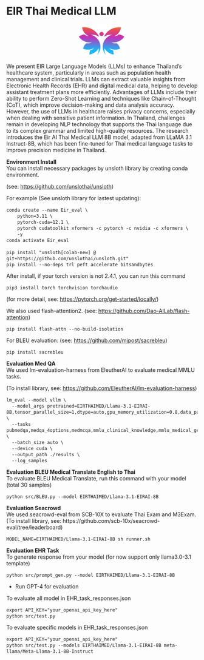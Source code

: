 # EIR Thai Medical LLM 
<p align='center'>
<img src="./img/eir_logo.png"  width="128" height="84" center-align="true">
</p>

We present EIR Large Language Models (LLMs) to enhance Thailand’s healthcare system, particularly in areas such as population health management and clinical trials. LLMs can extract valuable insights from Electronic Health Records (EHR) and digital medical data, helping to develop assistant treatment plans more efficiently.
Advantages of LLMs include their ability to perform Zero-Shot Learning and techniques like Chain-of-Thought (CoT), which improve decision-making and data analysis accuracy. However, the use of LLMs in healthcare raises privacy concerns, especially when dealing with sensitive patient information. In Thailand, challenges remain in developing NLP technology that supports the Thai language due to its complex grammar and limited high-quality resources. The research introduces the Eir AI Thai Medical LLM 8B model, adapted from LLaMA 3.1 Instruct-8B, which has been fine-tuned for Thai medical language tasks to improve precision medicine in Thailand.

<summary><b>Environment Install</b></summary>
You can install necessary packages by unsloth library by creating conda environment.

(see: https://github.com/unslothai/unsloth)

For example (See unsloth library for lastest updating):
```
conda create --name Eir_eval \
    python=3.11 \
    pytorch-cuda=12.1 \
    pytorch cudatoolkit xformers -c pytorch -c nvidia -c xformers \
    -y
conda activate Eir_eval

pip install "unsloth[colab-new] @ git+https://github.com/unslothai/unsloth.git"
pip install --no-deps trl peft accelerate bitsandbytes
```

After install, if your torch version is not 2.4.1, you can run this command
```
pip3 install torch torchvision torchaudio
```
(for more detail, see: https://pytorch.org/get-started/locally/)

We also used flash-attention2.
(see: https://github.com/Dao-AILab/flash-attention)

```
pip install flash-attn --no-build-isolation
```

For BLEU evaluation:
(see: https://github.com/mjpost/sacrebleu)
```
pip install sacrebleu
```

<summary><b>Evaluation Med QA</b></summary>
We used lm-evaluation-harness from EleutherAI to evaluate medical MMLU tasks.<br>

(To install library, see: https://github.com/EleutherAI/lm-evaluation-harness)

```
lm_eval --model vllm \
  --model_args pretrained=EIRTHAIMED/Llama-3.1-EIRAI-8B,tensor_parallel_size=1,dtype=auto,gpu_memory_utilization=0.8,data_parallel_size=1,trust_remote_code=True,max_model_len=2048 \
  --tasks pubmedqa,medqa_4options,medmcqa,mmlu_clinical_knowledge,mmlu_medical_genetics,mmlu_anatomy,mmlu_professional_medicine,mmlu_college_biology,mmlu_college_medicine \
  --batch_size auto \
  --device cuda \
  --output_path ./results \
  --log_samples 
```


<summary><b>Evaluation BLEU Medical Translate English to Thai</b></summary>
To evaluate BLEU Medical Translate, run this command with your model (total 30 samples) 

```
python src/BLEU.py --model EIRTHAIMED/Llama-3.1-EIRAI-8B
```

<summary><b>Evaluation Seacrowd</b></summary>
We used seacrowd-eval from SCB-10X to evaluate Thai Exam and M3Exam.<br>
(To install library, see: https://github.com/scb-10x/seacrowd-eval/tree/leaderboard)

```
MODEL_NAME=EIRTHAIMED/Llama-3.1-EIRAI-8B sh runner.sh
```


<summary><b>Evaluation EHR Task</b></summary>
To generate response from your model (for now support only llama3.0-3.1 template)

```
python src/prompt_gen.py --model EIRTHAIMED/Llama-3.1-EIRAI-8B
```

- Run GPT-4 for evaluation

To evaluate all model in EHR_task_responses.json
 
```
export API_KEY="your_openai_api_key_here"
python src/test.py 
```
To evaluate specific models in EHR_task_responses.json

```
export API_KEY="your_openai_api_key_here"
python src/test.py --models EIRTHAIMED/Llama-3.1-EIRAI-8B meta-llama/Meta-Llama-3.1-8B-Instruct
```

</details>
